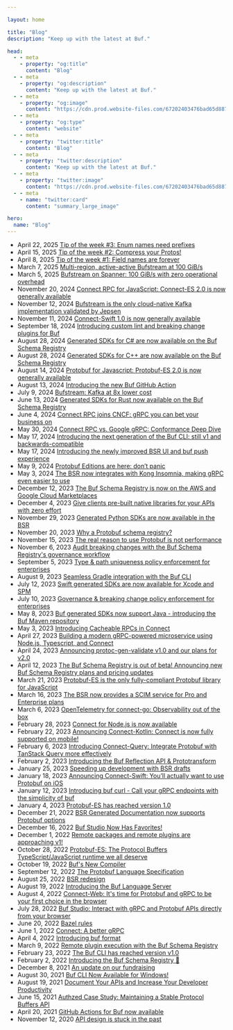 ```yaml
---

layout: home

title: "Blog"
description: "Keep up with the latest at Buf."

head:
  - - meta
    - property: "og:title"
      content: "Blog"
  - - meta
    - property: "og:description"
      content: "Keep up with the latest at Buf."
  - - meta
    - property: "og:image"
      content: "https://cdn.prod.website-files.com/67202403476bad65d88793e7/674f7b1337c8dac79f6fc9e2_Blog.png"
  - - meta
    - property: "og:type"
      content: "website"
  - - meta
    - property: "twitter:title"
      content: "Blog"
  - - meta
    - property: "twitter:description"
      content: "Keep up with the latest at Buf."
  - - meta
    - property: "twitter:image"
      content: "https://cdn.prod.website-files.com/67202403476bad65d88793e7/674f7b1337c8dac79f6fc9e2_Blog.png"
  - - meta
    - name: "twitter:card"
      content: "summary_large_image"

hero:
  name: "Blog"
---
```


- April 22, 2025 [Tip of the week #3:  Enum names need prefixes](/blog/totw-3-enum-names-need-prefixes/index.md)
- April 15, 2025 [Tip of the week #2: Compress your Protos!](/blog/totw-2-compress-protos/index.md)
- April 8, 2025 [Tip of the week #1: Field names are forever](/blog/totw-1-field-names/index.md)
- March 7, 2025 [Multi-region, active-active Bufstream at 100 GiB/s](/blog/bufstream-multi-region/index.md)
- March 5, 2025 [Bufstream on Spanner: 100 GiB/s with zero operational overhead](/blog/bufstream-on-spanner/index.md)
- November 20, 2024 [Connect RPC for JavaScript: Connect-ES 2.0 is now generally available](/blog/connect-es-v2/index.md)
- November 12, 2024 [Bufstream is the only cloud-native Kafka implementation validated by Jepsen](/blog/bufstream-jepsen-report/index.md)
- November 11, 2024 [Connect-Swift 1.0 is now generally available](/blog/connect-swift-v1/index.md)
- September 18, 2024 [Introducing custom lint and breaking change plugins for Buf](/blog/buf-custom-lint-breaking-change-plugins/index.md)
- August 28, 2024 [Generated SDKs for C# are now available on the Buf Schema Registry](/blog/bsr-generated-sdks-for-csharp/index.md)
- August 28, 2024 [Generated SDKs for C++ are now available on the Buf Schema Registry](/blog/bsr-generated-sdks-for-cpp/index.md)
- August 14, 2024 [Protobuf for Javascript: Protobuf-ES 2.0 is now generally available](/blog/protobuf-es-v2/index.md)
- August 13, 2024 [Introducing the new Buf GitHub Action](/blog/unified-buf-github-action-released/index.md)
- July 9, 2024 [Bufstream: Kafka at 8x lower cost](/blog/bufstream-kafka-lower-cost/index.md)
- June 13, 2024 [Generated SDKs for Rust now available on the Buf Schema Registry](/blog/bsr-generated-sdks-for-rust/index.md)
- June 4, 2024 [Connect RPC joins CNCF: gRPC you can bet your business on](/blog/connect-rpc-joins-cncf/index.md)
- May 30, 2024 [Connect RPC vs. Google gRPC: Conformance Deep Dive](/blog/grpc-conformance-deep-dive/index.md)
- May 17, 2024 [Introducing the next generation of the Buf CLI: still v1 and backwards-compatible](/blog/buf-cli-next-generation/index.md)
- May 17, 2024 [Introducing the newly improved BSR UI and buf push experience](/blog/enhanced-buf-push-bsr-ui/index.md)
- May 9, 2024 [Protobuf Editions are here: don’t panic](/blog/protobuf-editions-are-here/index.md)
- May 3, 2024 [The BSR now integrates with Kong Insomnia, making gRPC even easier to use](/blog/kong-insomnia-grpc-bsr-support/index.md)
- December 12, 2023 [The Buf Schema Registry is now on the AWS and Google Cloud Marketplaces](/blog/cloud-marketplaces/index.md)
- December 4, 2023 [Give clients pre-built native libraries for your APIs with zero effort](/blog/bsr-generated-sdks/index.md)
- November 29, 2023 [Generated Python SDKs are now available in the BSR](/blog/python-generated-sdks/index.md)
- November 20, 2023 [Why a Protobuf schema registry?](/blog/why-a-protobuf-schema-registry/index.md)
- November 15, 2023 [The real reason to use Protobuf is not performance](/blog/the-real-reason-to-use-protobuf/index.md)
- November 6, 2023 [Audit breaking changes with the Buf Schema Registry's governance workflow](/blog/review-governance-workflow/index.md)
- September 5, 2023 [Type & path uniqueness policy enforcement for enterprises](/blog/type-path-uniqueness/index.md)
- August 9, 2023 [Seamless Gradle integration with the Buf CLI](/blog/seamless-gradle-integration-with-the-buf-cli/index.md)
- July 12, 2023 [Swift generated SDKs are now available for Xcode and SPM](/blog/swift-packages/index.md)
- July 10, 2023 [Governance & breaking change policy enforcement for enterprises](/blog/breaking-change-governance/index.md)
- May 8, 2023 [Buf generated SDKs now support Java - introducing the Buf Maven repository](/blog/maven-repository/index.md)
- May 3, 2023 [Introducing Cacheable RPCs in Connect](/blog/introducing-connect-cacheable-rpcs/index.md)
- April 27, 2023 [Building a modern gRPC-powered microservice using Node.js, Typescript, and Connect](/blog/grpc-microservice-with-connect/index.md)
- April 24, 2023 [Announcing protoc-gen-validate v1.0 and our plans for v2.0](/blog/protoc-gen-validate-v1-and-v2/index.md)
- April 12, 2023 [The Buf Schema Registry is out of beta! Announcing new Buf Schema Registry plans and pricing updates](/blog/plans-pricing-updates/index.md)
- March 21, 2023 [Protobuf-ES is the only fully-compliant Protobuf library for JavaScript](/blog/protobuf-conformance/index.md)
- March 16, 2023 [The BSR now provides a SCIM service for Pro and Enterprise plans](/blog/introducing-bsr-scim/index.md)
- March 6, 2023 [OpenTelemetry for connect-go: Observability out of the box](/blog/connect-opentelemetry-go/index.md)
- February 28, 2023 [Connect for Node.js is now available](/blog/connect-node-beta/index.md)
- February 22, 2023 [Announcing Connect-Kotlin: Connect is now fully supported on mobile!](/blog/announcing-connect-kotlin/index.md)
- February 6, 2023 [Introducing Connect-Query: Integrate Protobuf with TanStack Query more effectively](/blog/introducing-connect-query/index.md)
- February 2, 2023 [Introducing the Buf Reflection API & Prototransform](/blog/buf-reflection-api/index.md)
- January 25, 2023 [Speeding up development with BSR drafts](/blog/speeding-up-with-drafts/index.md)
- January 18, 2023 [Announcing Connect-Swift: You’ll actually want to use Protobuf on iOS](/blog/announcing-connect-swift/index.md)
- January 12, 2023 [Introducing buf curl - Call your gRPC endpoints with the simplicity of buf](/blog/buf-curl/index.md)
- January 4, 2023 [Protobuf-ES has reached version 1.0](/blog/protobuf-es-v1/index.md)
- December 21, 2022 [BSR Generated Documentation now supports Protobuf options](/blog/generated-documentation-protobuf-options/index.md)
- December 16, 2022 [Buf Studio Now Has Favorites!](/blog/studio-now-has-favorites/index.md)
- December 1, 2022 [Remote packages and remote plugins are approaching v1!](/blog/remote-packages-remote-plugins-approaching-v1/index.md)
- October 28, 2022 [Protobuf-ES: The Protocol Buffers TypeScript/JavaScript runtime we all deserve](/blog/protobuf-es-the-protocol-buffers-typescript-javascript-runtime-we-all-deserve/index.md)
- October 19, 2022 [Buf's New Compiler](/blog/bufs-new-compiler/index.md)
- September 12, 2022 [The Protobuf Language Specification](/blog/protobuf-language-specification/index.md)
- August 25, 2022 [BSR redesign](/blog/bsr-redesign/index.md)
- August 19, 2022 [Introducing the Buf Language Server](/blog/introducing-the-buf-language-server/index.md)
- August 4, 2022 [Connect-Web: It's time for Protobuf and gRPC to be your first choice in the browser](/blog/connect-web-protobuf-grpc-in-the-browser/index.md)
- July 28, 2022 [Buf Studio: Interact with gRPC and Protobuf APIs directly from your browser](/blog/buf-studio/index.md)
- June 20, 2022 [Bazel rules](/blog/bazel-rules/index.md)
- June 1, 2022 [Connect: A better gRPC](/blog/connect-a-better-grpc/index.md)
- April 4, 2022 [Introducing buf format](/blog/introducing-buf-format/index.md)
- March 9, 2022 [Remote plugin execution with the Buf Schema Registry](/blog/remote-plugin-execution/index.md)
- February 23, 2022 [The Buf CLI has reached version v1.0](/blog/buf-cli-v1/index.md)
- February 2, 2022 [Introducing the Buf Schema Registry 🎉](/blog/announcing-bsr/index.md)
- December 8, 2021 [An update on our fundraising](/blog/an-update-on-our-fundraising/index.md)
- August 30, 2021 [Buf CLI Now Available for Windows!](/blog/buf-cli-now-available-for-windows/index.md)
- August 19, 2021 [Document Your APIs and Increase Your Developer Productivity](/blog/document-your-apis/index.md)
- June 15, 2021 [Authzed Case Study: Maintaining a Stable Protocol Buffers API](/blog/authzed-case-study-maintaining-a-stable-protobuf-api/index.md)
- April 20, 2021 [GitHub Actions for Buf now available](/blog/github-actions-for-buf-now-available/index.md)
- November 12, 2020 [API design is stuck in the past](/blog/api-design-is-stuck-in-the-past/index.md)